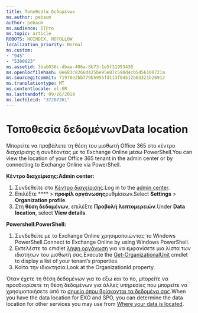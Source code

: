 ```yaml
---
title: Τοποθεσία δεδομένων
ms.author: pebaum
author: pebaum
ms.audience: ITPro
ms.topic: article
ROBOTS: NOINDEX, NOFOLLOW
localization_priority: Normal
ms.custom:
- "945"
- "5300023"
ms.assetid: 3bab036c-dbaa-406a-8b73-1e5f31993436
ms.openlocfilehash: 0e683c8266d425be95e87c590d4cb5d56108721a
ms.sourcegitcommit: 71978e2bb779b5955fd113f84512b83321b26912
ms.translationtype: MT
ms.contentlocale: el-GR
ms.lasthandoff: 09/26/2019
ms.locfileid: "37207261"
---
```

# <a name="data-location"></a><span data-ttu-id="35d15-102">Τοποθεσία δεδομένων</span><span class="sxs-lookup"><span data-stu-id="35d15-102">Data location</span></span>

<span data-ttu-id="35d15-103">Μπορείτε να προβάλετε τη θέση του μισθωτή Office 365 στο κέντρο διαχείρισης ή συνδέοντας με το Exchange Online μέσω PowerShell.</span><span class="sxs-lookup"><span data-stu-id="35d15-103">You can view the location of your Office 365 tenant in the admin center or by connecting to Exchange Online via PowerShell.</span></span>


<span data-ttu-id="35d15-104">**Κέντρο διαχείρισης:**</span><span class="sxs-lookup"><span data-stu-id="35d15-104">**Admin center:**</span></span>
1. <span data-ttu-id="35d15-105">Συνδεθείτε στο [Κέντρο διαχείρισης](https://admin.microsoft.com/Adminportal/Home).</span><span class="sxs-lookup"><span data-stu-id="35d15-105">Log in to the [admin center](https://admin.microsoft.com/Adminportal/Home).</span></span>
2. <span data-ttu-id="35d15-106">Επιλέξτε \*\*\*\* > **προφίλ οργάνωσης**ρυθμίσεων.</span><span class="sxs-lookup"><span data-stu-id="35d15-106">Select **Settings** > **Organization profile**.</span></span>
3. <span data-ttu-id="35d15-107">Στη **θέση δεδομένων**, επιλέξτε **Προβολή λεπτομερειών**.</span><span class="sxs-lookup"><span data-stu-id="35d15-107">Under **Data location**, select **View details**.</span></span>


<span data-ttu-id="35d15-108">**Powershell:**</span><span class="sxs-lookup"><span data-stu-id="35d15-108">**PowerShell:**</span></span>
1. <span data-ttu-id="35d15-109">Συνδεθείτε με το Exchange Online χρησιμοποιώντας το Windows PowerShell.</span><span class="sxs-lookup"><span data-stu-id="35d15-109">Connect to Exchange Online by using Windows PowerShell.</span></span>
2. <span data-ttu-id="35d15-110">Εκτελέστε το cmdlet [λήψη οργάνωση](https://docs.microsoft.com/en-us/powershell/module/exchange/active-directory/get-organizationalunit) για να εμφανίσετε μια λίστα των ιδιοτήτων του μισθωτή σας.</span><span class="sxs-lookup"><span data-stu-id="35d15-110">Execute the [Get-OrganizationalUnit](https://docs.microsoft.com/en-us/powershell/module/exchange/active-directory/get-organizationalunit) cmdlet to display a list of your tenant’s properties.</span></span> 
3. <span data-ttu-id="35d15-111">Κοίτα την ιδιοκτησία.</span><span class="sxs-lookup"><span data-stu-id="35d15-111">Look at the OrganizationId property.</span></span>

<span data-ttu-id="35d15-112">Όταν έχετε τη θέση δεδομένων για το εξω και το πο, μπορείτε να προσδιορίσετε τη θέση δεδομένων για άλλες υπηρεσίες που μπορείτε να χρησιμοποιήσετε από το [σημείο όπου βρίσκονται τα δεδομένα σας](https://products.office.com/where-is-your-data-located).</span><span class="sxs-lookup"><span data-stu-id="35d15-112">When you have the data location for EXO and SPO, you can determine the data location for other services you may use from [Where your data is located](https://products.office.com/where-is-your-data-located).</span></span>